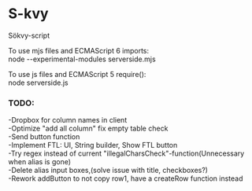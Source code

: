 # S-kvy
Sökvy-script

To use mjs files and ECMAScript 6 imports:<br> 
node --experimental-modules serverside.mjs 

To use js files and ECMAScript 5 require():<br> 
node serverside.js 

<h3>TODO:</h3>
  -Dropbox for column names in client <br>
  -Optimize "add all column" fix empty table check <br>
  -Send button function <br>
  -Implement FTL: UI, String builder, Show FTL button <br>
  -Try regex instead of current "illegalCharsCheck"-function(Unnecessary when alias is gone) <br>
  -Delete alias input boxes,(solve issue with title, checkboxes?) <br>
  -Rework addButton to not copy row1, have a createRow function instead <br>
